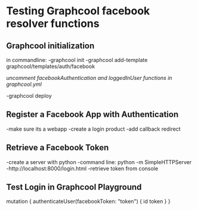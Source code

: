 Testing Graphcool facebook resolver functions
==============

Graphcool initialization
--------------
in commandline:
-graphcool init 
-graphcool add-template graphcool/templates/auth/facebook

*uncomment facebookAuthentication and loggedInUser functions in graphcool.yml*

-graphcool deploy

Register a Facebook App with Authentication
--------------
-make sure its a webapp
-create a login product
-add callback redirect

Retrieve a Facebook Token
--------------
-create a server with python
-command line: python -m SimpleHTTPServer
-http://localhost:8000/login.html
-retrieve token from console

Test Login in Graphcool Playground
--------------
mutation {
	authenticateUser(facebookToken: "token") {
		id
		token
	}
}